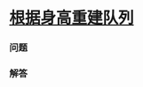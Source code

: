 # [根据身高重建队列](https://leetcode-cn.com/problems/queue-reconstruction-by-height)

### 问题

### 解答

```

```

